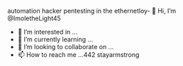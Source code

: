 automation hacker pentesting in the ethernetloy- 👋 Hi, I’m @ImoletheLight45
- 👀 I’m interested in ...
- 🌱 I’m currently learning ...
- 💞️ I’m looking to collaborate on ...
- 📫 How to reach me ...442 stayarmstrong

<!---..1
ImoletheLight45/ImoletheLight45 is a ✨ special ✨ repository because its `README.md` (this file) appears on your GitHub profile.
You can click the Preview link to take a look at your changes.
--->
